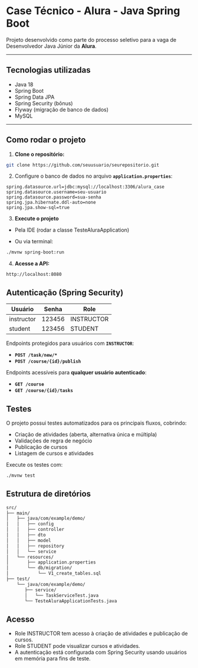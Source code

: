 # Case Técnico - Alura - Java Spring Boot

Projeto desenvolvido como parte do processo seletivo para a vaga de Desenvolvedor Java Júnior da **Alura**.

---

## Tecnologias utilizadas

- Java 18
- Spring Boot
- Spring Data JPA
- Spring Security (bônus)
- Flyway (migração de banco de dados)
- MySQL

---

## Como rodar o projeto

1. **Clone o repositório:**
```bash
git clone https://github.com/seuusuario/seurepositorio.git
```
2. Configure o banco de dados no arquivo **`application.properties`**:
```properties
spring.datasource.url=jdbc:mysql://localhost:3306/alura_case  
spring.datasource.username=seu-usuario  
spring.datasource.password=sua-senha  
spring.jpa.hibernate.ddl-auto=none  
spring.jpa.show-sql=true  
```
3. **Execute o projeto**

- Pela IDE (rodar a classe TesteAluraApplication)

- Ou via terminal:
```bash
./mvnw spring-boot:run
```
4. **Acesse a API:**
```http
http://localhost:8080
```

## Autenticação (Spring Security)
| Usuário    | Senha  | Role       |
|------------|--------|------------|
| instructor | 123456 | INSTRUCTOR |
| student    | 123456 | STUDENT    |

Endpoints protegidos para usuários com **`INSTRUCTOR`**:
- **`POST /task/new/*`**
- **`POST /course/{id}/publish`**

Endpoints acessíveis para **qualquer usuário autenticado**:
- **`GET /course`**
- **`GET /course/{id}/tasks`**

## Testes
O projeto possui testes automatizados para os principais fluxos, cobrindo:

- Criação de atividades (aberta, alternativa única e múltipla)
- Validações de regra de negócio
- Publicação de cursos
- Listagem de cursos e atividades

Execute os testes com:
```bash
./mvnw test
```

## Estrutura de diretórios
```bash
src/
├── main/
│   ├── java/com/example/demo/
│   │   ├── config
│   │   ├── controller
│   │   ├── dto
│   │   ├── model
│   │   ├── repository
│   │   └── service
│   └── resources/
│       ├── application.properties
│       └── db/migration/
│           └── V1_create_tables.sql
├── test/
    └── java/com/example/demo/
       ├── service/
       │   └── TaskServiceTest.java
       └── TesteAluraApplicationTests.java

```
## Acesso

- Role INSTRUCTOR tem acesso à criação de atividades e publicação de cursos.
- Role STUDENT pode visualizar cursos e atividades.
- A autenticação está configurada com Spring Security usando usuários em memória para fins de teste.
